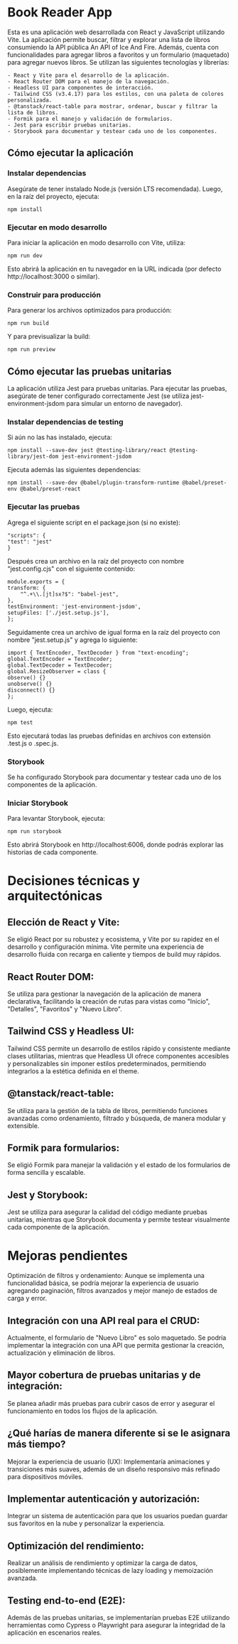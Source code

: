 # Book Reader App

Esta es una aplicación web desarrollada con React y JavaScript utilizando Vite. La aplicación permite buscar, filtrar y explorar una lista de libros consumiendo la API pública An API of Ice And Fire. Además, cuenta con funcionalidades para agregar libros a favoritos y un formulario (maquetado) para agregar nuevos libros. Se utilizan las siguientes tecnologías y librerías:

    - React y Vite para el desarrollo de la aplicación.
    - React Router DOM para el manejo de la navegación.
    - Headless UI para componentes de interacción.
    - Tailwind CSS (v3.4.17) para los estilos, con una paleta de colores personalizada.
    - @tanstack/react-table para mostrar, ordenar, buscar y filtrar la lista de libros.
    - Formik para el manejo y validación de formularios.
    - Jest para escribir pruebas unitarias.
    - Storybook para documentar y testear cada uno de los componentes.

## Cómo ejecutar la aplicación

### Instalar dependencias

Asegúrate de tener instalado Node.js (versión LTS recomendada). Luego, en la raíz del proyecto, ejecuta:

    npm install

### Ejecutar en modo desarrollo

Para iniciar la aplicación en modo desarrollo con Vite, utiliza:

    npm run dev

Esto abrirá la aplicación en tu navegador en la URL indicada (por defecto http://localhost:3000 o similar).

### Construir para producción

Para generar los archivos optimizados para producción:

    npm run build

Y para previsualizar la build:

    npm run preview

## Cómo ejecutar las pruebas unitarias

La aplicación utiliza Jest para pruebas unitarias. Para ejecutar las pruebas, asegúrate de tener configurado correctamente Jest (se utiliza jest-environment-jsdom para simular un entorno de navegador).

### Instalar dependencias de testing

Si aún no las has instalado, ejecuta:

    npm install --save-dev jest @testing-library/react @testing-library/jest-dom jest-environment-jsdom

Ejecuta además las siguientes dependencias:

    npm install --save-dev @babel/plugin-transform-runtime @babel/preset-env @babel/preset-react

### Ejecutar las pruebas

Agrega el siguiente script en el package.json (si no existe):

    "scripts": {
    "test": "jest"
    }

Después crea un archivo en la raíz del proyecto con nombre "jest.config.cjs" con el siguiente contenido:

    module.exports = {
    transform: {
        "^.+\\.[jt]sx?$": "babel-jest",
    },
    testEnvironment: 'jest-environment-jsdom',
    setupFiles: ['./jest.setup.js'],
    };

Seguidamente crea un archivo de igual forma en la raíz del proyecto con nombre "jest.setup.js" y agrega lo siguiente:

    import { TextEncoder, TextDecoder } from "text-encoding";
    global.TextEncoder = TextEncoder;
    global.TextDecoder = TextDecoder;
    global.ResizeObserver = class {
    observe() {}
    unobserve() {}
    disconnect() {}
    };

Luego, ejecuta:

    npm test

Esto ejecutará todas las pruebas definidas en archivos con extensión .test.js o .spec.js.

### Storybook

Se ha configurado Storybook para documentar y testear cada uno de los componentes de la aplicación.

### Iniciar Storybook

Para levantar Storybook, ejecuta:

    npm run storybook

Esto abrirá Storybook en http://localhost:6006, donde podrás explorar las historias de cada componente.

# Decisiones técnicas y arquitectónicas

## Elección de React y Vite:

Se eligió React por su robustez y ecosistema, y Vite por su rapidez en el desarrollo y configuración mínima. Vite permite una experiencia de desarrollo fluida con recarga en caliente y tiempos de build muy rápidos.

## React Router DOM:

Se utiliza para gestionar la navegación de la aplicación de manera declarativa, facilitando la creación de rutas para vistas como "Inicio", "Detalles", "Favoritos" y "Nuevo Libro".

## Tailwind CSS y Headless UI:

Tailwind CSS permite un desarrollo de estilos rápido y consistente mediante clases utilitarias, mientras que Headless UI ofrece componentes accesibles y personalizables sin imponer estilos predeterminados, permitiendo integrarlos a la estética definida en el theme.

## @tanstack/react-table:

Se utiliza para la gestión de la tabla de libros, permitiendo funciones avanzadas como ordenamiento, filtrado y búsqueda, de manera modular y extensible.

## Formik para formularios:

Se eligió Formik para manejar la validación y el estado de los formularios de forma sencilla y escalable.

## Jest y Storybook:

Jest se utiliza para asegurar la calidad del código mediante pruebas unitarias, mientras que Storybook documenta y permite testear visualmente cada componente de la aplicación.

# Mejoras pendientes

Optimización de filtros y ordenamiento:
Aunque se implementa una funcionalidad básica, se podría mejorar la experiencia de usuario agregando paginación, filtros avanzados y mejor manejo de estados de carga y error.

## Integración con una API real para el CRUD:

Actualmente, el formulario de "Nuevo Libro" es solo maquetado. Se podría implementar la integración con una API que permita gestionar la creación, actualización y eliminación de libros.

## Mayor cobertura de pruebas unitarias y de integración:

Se planea añadir más pruebas para cubrir casos de error y asegurar el funcionamiento en todos los flujos de la aplicación.

## ¿Qué harías de manera diferente si se le asignara más tiempo?

Mejorar la experiencia de usuario (UX):
Implementaría animaciones y transiciones más suaves, además de un diseño responsivo más refinado para dispositivos móviles.

## Implementar autenticación y autorización:

Integrar un sistema de autenticación para que los usuarios puedan guardar sus favoritos en la nube y personalizar la experiencia.

## Optimización del rendimiento:

Realizar un análisis de rendimiento y optimizar la carga de datos, posiblemente implementando técnicas de lazy loading y memoización avanzada.

## Testing end-to-end (E2E):

Además de las pruebas unitarias, se implementarían pruebas E2E utilizando herramientas como Cypress o Playwright para asegurar la integridad de la aplicación en escenarios reales.

